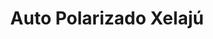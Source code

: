 ---
title: "Auto Polarizado Xelajú"
url: /escuintla/auto-polarizado-xelaju/
shop: piezas de automóviles
---